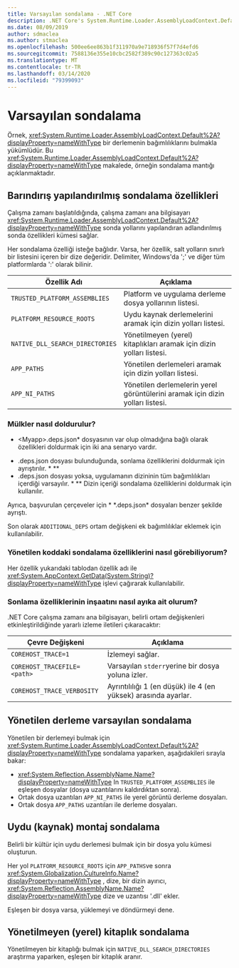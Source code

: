 ```yaml
---
title: Varsayılan sondalama - .NET Core
description: .NET Core's System.Runtime.Loader.AssemblyLoadContext.Default sondalama mantığı bağımlılıkları bulmak için genel bakış.
ms.date: 08/09/2019
author: sdmaclea
ms.author: stmaclea
ms.openlocfilehash: 500ee6ee863b1f311970a9e718936f57f7d4efd6
ms.sourcegitcommit: 7588136e355e10cbc2582f389c90c127363c02a5
ms.translationtype: MT
ms.contentlocale: tr-TR
ms.lasthandoff: 03/14/2020
ms.locfileid: "79399093"
---
```

# <a name="default-probing"></a>Varsayılan sondalama

Örnek, <xref:System.Runtime.Loader.AssemblyLoadContext.Default%2A?displayProperty=nameWithType> bir derlemenin bağımlılıklarını bulmakla yükümlüdür. Bu <xref:System.Runtime.Loader.AssemblyLoadContext.Default%2A?displayProperty=nameWithType> makalede, örneğin sondalama mantığı açıklanmaktadır.

## <a name="host-configured-probing-properties"></a>Barındırış yapılandırılmış sondalama özellikleri

Çalışma zamanı başlatıldığında, çalışma zamanı ana bilgisayarı <xref:System.Runtime.Loader.AssemblyLoadContext.Default%2A?displayProperty=nameWithType> sonda yollarını yapılandıran adlandırılmış sonda özellikleri kümesi sağlar.

Her sondalama özelliği isteğe bağlıdır. Varsa, her özellik, salt yolların sınırlı bir listesini içeren bir dize değeridir. Delimiter, Windows'da ';' ve diğer tüm platformlarda ':' olarak bilinir.

|Özellik Adı                 |Açıklama  |
|------------------------------|---------|
|`TRUSTED_PLATFORM_ASSEMBLIES`   | Platform ve uygulama derleme dosya yollarının listesi. |
|`PLATFORM_RESOURCE_ROOTS`       | Uydu kaynak derlemelerini aramak için dizin yolları listesi. |
|`NATIVE_DLL_SEARCH_DIRECTORIES` | Yönetilmeyen (yerel) kitaplıkları aramak için dizin yolları listesi.        |
|`APP_PATHS`                     | Yönetilen derlemeleri aramak için dizin yolları listesi. |
|`APP_NI_PATHS`                  | Yönetilen derlemelerin yerel görüntülerini aramak için dizin yolları listesi. |

### <a name="how-are-the-properties-populated"></a>Mülkler nasıl doldurulur?

* \<Myapp>.deps.json* dosyasının var olup olmadığına bağlı olarak özellikleri doldurmak için iki ana senaryo vardır.

- .deps.json dosyası bulunduğunda, sonlama özelliklerini doldurmak için ayrıştırılır. * \**
- .deps.json dosyası yoksa, uygulamanın dizininin tüm bağımlılıkları içerdiği varsayılır. * \** Dizin içeriği sondalama özelliklerini doldurmak için kullanılır.

Ayrıca, başvurulan çerçeveler için * \*.deps.json* dosyaları benzer şekilde ayrıştı.

Son olarak `ADDITIONAL_DEPS` ortam değişkeni ek bağımlılıklar eklemek için kullanılabilir.

### <a name="how-do-i-see-the-probing-properties-from-managed-code"></a>Yönetilen koddaki sondalama özelliklerini nasıl görebiliyorum?

Her özellik yukarıdaki tablodan özellik adı ile <xref:System.AppContext.GetData(System.String)?displayProperty=nameWithType> işlevi çağırarak kullanılabilir.

### <a name="how-do-i-debug-the-probing-properties-construction"></a>Sonlama özelliklerinin inşaatını nasıl ayıka ait olurum?

.NET Core çalışma zamanı ana bilgisayarı, belirli ortam değişkenleri etkinleştirildiğinde yararlı izleme iletileri çıkaracaktır:

|Çevre Değişkeni        |Açıklama  |
|----------------------------|---------|
|`COREHOST_TRACE=1`          |İzlemeyi sağlar.|
|`COREHOST_TRACEFILE=<path>` |Varsayılan `stderr`yerine bir dosya yoluna izler.|
|`COREHOST_TRACE_VERBOSITY`  |Ayrıntılılığı 1 (en düşük) ile 4 (en yüksek) arasında ayarlar.|

## <a name="managed-assembly-default-probing"></a>Yönetilen derleme varsayılan sondalama

Yönetilen bir derlemeyi bulmak için <xref:System.Runtime.Loader.AssemblyLoadContext.Default%2A?displayProperty=nameWithType> sondalama yaparken, aşağıdakileri sırayla bakar:

- <xref:System.Reflection.AssemblyName.Name?displayProperty=nameWithType> In `TRUSTED_PLATFORM_ASSEMBLIES` ile eşleşen dosyalar (dosya uzantılarını kaldırdıktan sonra).
- Ortak dosya uzantıları `APP_NI_PATHS` ile yerel görüntü derleme dosyaları.
- Ortak dosya `APP_PATHS` uzantıları ile derleme dosyaları.

## <a name="satellite-resource-assembly-probing"></a>Uydu (kaynak) montaj sondalama

Belirli bir kültür için uydu derlemesi bulmak için bir dosya yolu kümesi oluşturun.

Her yol `PLATFORM_RESOURCE_ROOTS` için `APP_PATHS`ve sonra <xref:System.Globalization.CultureInfo.Name?displayProperty=nameWithType> , dize, bir dizin ayırıcı, <xref:System.Reflection.AssemblyName.Name?displayProperty=nameWithType> dize ve uzantısı '.dll' ekler.

Eşleşen bir dosya varsa, yüklemeyi ve döndürmeyi dene.

## <a name="unmanaged-native-library-probing"></a>Yönetilmeyen (yerel) kitaplık sondalama

Yönetilmeyen bir kitaplığı bulmak için `NATIVE_DLL_SEARCH_DIRECTORIES` araştırma yaparken, eşleşen bir kitaplık aranır.
